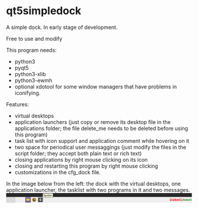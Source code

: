 # qt5simpledock
A simple dock.
In early stage of development.

Free to use and modify

This program needs:
- python3
- pyqt5
- python3-xlib
- python3-ewmh
- optional xdotool for some window managers that have problems in iconifying.

Features:
- virtual desktops
- application launchers (just copy or remove its desktop file in the applications folder; the file delete_me needs to be deleted before using this program)
- task list with icon support and application comment while hovering on it
- two space for periodical user messaggings (just modify the files in the script folder; they accept both plain text or rich text)
- closing applications by right mouse clicking on its icon
- closing and restarting this program by right mouse clicking
- customizations in the cfg_dock file.

In the image below from the left: the dock with the virtual desktops, one application launcher, the tasklist with two programs in it and two messages.
![My image](https://github.com/frank038/qt5simpledock/blob/main/screenshot.png)
